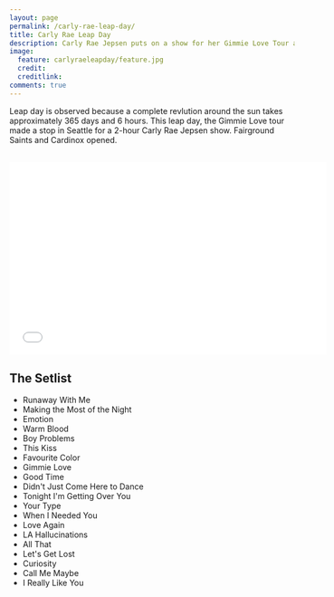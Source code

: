 ```yaml
---
layout: page
permalink: /carly-rae-leap-day/
title: Carly Rae Leap Day
description: Carly Rae Jepsen puts on a show for her Gimmie Love Tour at the Showbox in Seattle.
image:
  feature: carlyraeleapday/feature.jpg
  credit: 
  creditlink: 
comments: true
---
```


Leap day is observed because a complete revlution around the sun takes approximately 365 days and 6 hours. This leap day, the Gimmie Love tour made a stop in Seattle for a 2-hour Carly Rae Jepsen show. Fairground Saints and Cardinox opened.
<br><br>

<iframe width="560" height="340" src="//www.youtube.com/embed/PonVfZs-Lp4" frameborder="0" allowfullscreen></iframe>

## The Setlist

* Runaway With Me
* Making the Most of the Night
* Emotion
* Warm Blood
* Boy Problems
* This Kiss
* Favourite Color
* Gimmie Love
* Good Time
* Didn't Just Come Here to Dance
* Tonight I'm Getting Over You
* Your Type
* When I Needed You
* Love Again
* LA Hallucinations
* All That
* Let's Get Lost
* Curiosity
* Call Me Maybe
* I Really Like You

